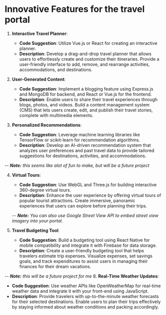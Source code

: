 # Innovative Features for the travel portal

1. **Interactive Travel Planner**:
   - **Code Suggestion**: Utilize Vue.js or React for creating an interactive planner.
   - **Description**: Develop a drag-and-drop travel planner that allows users to effortlessly create and customize their itineraries. Provide a user-friendly interface to add, remove, and rearrange activities, accommodations, and destinations.

2. **User-Generated Content**:
   - **Code Suggestion**: Implement a blogging feature using Express.js and MongoDB for backend, and React or Vue.js for the frontend.
   - **Description**: Enable users to share their travel experiences through blogs, photos, and videos. Build a content management system (CMS) that lets users create, edit, and publish their travel stories, complete with multimedia elements.

3. **Personalized Recommendations**:
   - **Code Suggestion**: Leverage machine learning libraries like TensorFlow or scikit-learn for recommendation algorithms.
   - **Description**: Develop an AI-driven recommendation system that analyzes user preferences and past travel data to provide tailored suggestions for destinations, activities, and accommodations.

-- ***Note:*** *this seems like alot of fun to make, but will be a future project*

4. **Virtual Tours**:
   - **Code Suggestion**: Use WebGL and Three.js for building interactive 360-degree virtual tours.
   - **Description**: Enhance the user experience by offering virtual tours of popular tourist attractions. Create immersive, panoramic experiences that users can explore before planning their trips.
   
   -- ***Note:*** *You can also use Google Street View API to embed street view imagery into your portal.*

7. **Travel Budgeting Tool**:
   - **Code Suggestion**: Build a budgeting tool using React Native for mobile compatibility and integrate it with Firebase for data storage.
   - **Description**: Create a user-friendly budgeting tool that helps travelers estimate trip expenses. Visualize expenses, set savings goals, and track expenditures to assist users in managing their finances for their dream vacations.
  
  -- ***Note:*** *this will be a future project for me*
8. **Real-Time Weather Updates**:
   - **Code Suggestion**: Use weather APIs like OpenWeatherMap for real-time weather data and integrate it with your front-end using JavaScript.
   - **Description**: Provide travelers with up-to-the-minute weather forecasts for their selected destinations. Enable users to plan their trips effectively by staying informed about weather conditions and packing accordingly.

